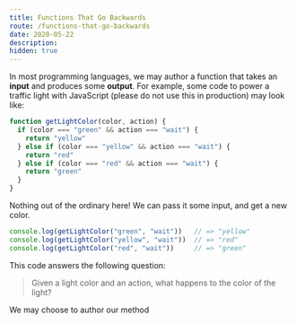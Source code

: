 ```yaml
---
title: Functions That Go Backwards
route: /functions-that-go-backwards
date: 2020-05-22
description:
hidden: true
---
```


In most programming languages, we may author a function that takes an **input** and produces some **output**. For example, some code to power a traffic light with JavaScript (please do not use this in production) may look like:

```js
function getLightColor(color, action) {
  if (color === "green" && action === "wait") {
    return "yellow"
  } else if (color === "yellow" && action === "wait") {
    return "red"
  } else if (color === "red" && action === "wait") {
	return "green"
  }
}
```

Nothing out of the ordinary here! We can pass it some input, and get a new color.

```js
console.log(getLightColor("green", "wait"))   // => "yellow"
console.log(getLightColor("yellow", "wait"))  // => "red"
console.log(getLightColor("red", "wait"))     // => "green"
```

This code answers the following question:

> Given a light color and an action, what happens to the color of the light?

We may choose to author our method 
<!--stackedit_data:
eyJoaXN0b3J5IjpbOTYzNTU2Mzk5XX0=
-->